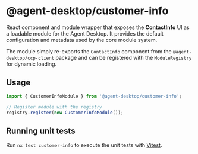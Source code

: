 # @agent-desktop/customer-info

React component and module wrapper that exposes the **ContactInfo** UI as a loadable module for the Agent Desktop. It provides the default configuration and metadata used by the core module system.

The module simply re-exports the `ContactInfo` component from the `@agent-desktop/ccp-client` package and can be registered with the `ModuleRegistry` for dynamic loading.

## Usage

```typescript
import { CustomerInfoModule } from '@agent-desktop/customer-info';

// Register module with the registry
registry.register(new CustomerInfoModule());
```

## Running unit tests

Run `nx test customer-info` to execute the unit tests with [Vitest](https://vitest.dev/).
